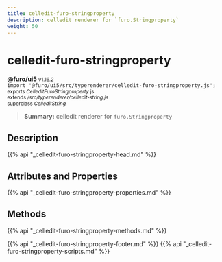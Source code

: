```yaml
---
title: celledit-furo-stringproperty
description: celledit renderer for `furo.Stringproperty`
weight: 50
---
```


# celledit-furo-stringproperty
**@furo/ui5** <small>v1.16.2</small>
<br>`import '@furo/ui5/src/typerenderer/celledit-furo-stringproperty.js';`<small>
<br>exports *CelleditFuroStringproperty* js
<br>extends */src/typerenderer/celledit-string.js*
<br>superclass *CelleditString*</small>

> **Summary:** celledit renderer for `furo.Stringproperty`

## Description



{{% api "_celledit-furo-stringproperty-head.md" %}}

## Attributes and Properties
{{% api "_celledit-furo-stringproperty-properties.md" %}}




## Methods
{{% api "_celledit-furo-stringproperty-methods.md" %}}






{{% api "_celledit-furo-stringproperty-footer.md" %}}
{{% api "_celledit-furo-stringproperty-scripts.md" %}}

